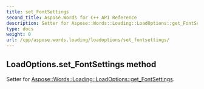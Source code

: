 ```yaml
---
title: set_FontSettings
second_title: Aspose.Words for C++ API Reference
description: Setter for Aspose::Words::Loading::LoadOptions::get_FontSettings. 
type: docs
weight: 0
url: /cpp/aspose.words.loading/loadoptions/set_fontsettings/
---
```

## LoadOptions.set_FontSettings method


Setter for [Aspose::Words::Loading::LoadOptions::get_FontSettings](./get_fontsettings/).

